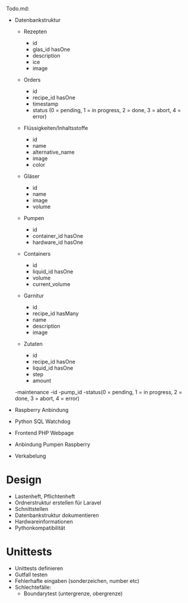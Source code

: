Todo.md:

- Datenbankstruktur
    - Rezepten
        - id
        - glas_id hasOne
        - description
        - ice
        - image

    - Orders
        - id
        - recipe_id hasOne
        - timestamp
        - status (0 = pending, 1 = in progress, 2 = done, 3 = abort, 4 = error)

    - Flüssigkeiten/Inhaltsstoffe
        - id
        - name
        - alternative_name
        - image
        - color

    - Gläser
        - id
        - name
        - image
        - volume

    - Pumpen
        - id
        - container_id hasOne
        - hardware_id hasOne

    - Containers
        - id
        - liquid_id hasOne
        - volume
        - current_volume

    - Garnitur
        - id
        - recipe_id hasMany
        - name
        - description
        - image

    - Zutaten
        - id
        - recipe_id hasOne
        - liquid_id hasOne
        - step
        - amount

    -maintenance
        -id
        -pump_id
        -status(0 = pending, 1 = in progress, 2 = done, 3 = abort, 4 = error)


- Raspberry Anbindung
- Python SQL Watchdog
- Frontend PHP Webpage
- Anbindung Pumpen Raspberry
- Verkabelung

# Design 
- Lastenheft, Pflichtenheft
- Ordnerstruktur erstellen für Laravel
- Schnittstellen
- Datenbankstruktur dokumentieren
- Hardwareinformationen
- Pythonkompatibilität



# Unittests
 - Unittests definieren
 - Gutfall testen
 - Fehlerhafte eingaben (sonderzeichen, number etc)
 - Schlechtefälle:
    - Boundarytest (untergrenze, obergrenze)